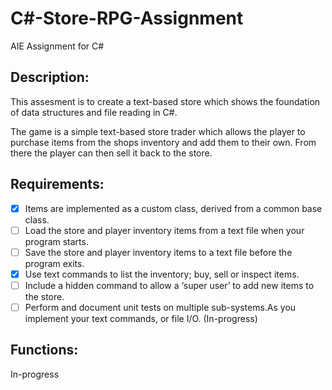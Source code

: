 # C#-Store-RPG-Assignment
AIE Assignment for C#

## Description:
This assesment is to create a text-based store which shows the foundation of data structures and file reading in C#.

The game is a simple text-based store trader which allows the player to purchase items from the shops inventory and add them to their own. From there the player can then sell it back to the store.

## Requirements:
- [x] Items are implemented as a custom class, derived from a common base class.
- [ ] Load the store and player inventory items from a text file when your program starts.
- [ ] Save the store and player inventory items to a text file before the program exits.
- [x] Use text commands to list the inventory; buy, sell or inspect items.
- [ ] Include a hidden command to allow a ‘super user’ to add new items to the store.
- [ ] Perform and document unit tests on multiple sub-systems.As you implement your text commands, or file I/O. (In-progress)

## Functions:
In-progress
